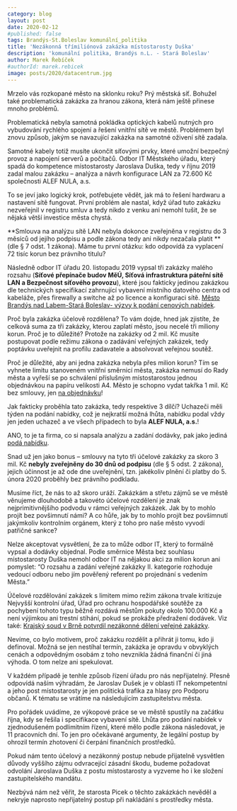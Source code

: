 ```yaml
---
category: blog
layout: post
date: 2020-02-12
#published: false
tags: Brandýs-St.Boleslav komunální_politika
title: 'Nezákonná třímiliónová zakázka místostarosty Duška'
description: 'komunální politika, Brandýs n.L. - Stará Boleslav'
author: Marek Řebíček
#authorId: marek.rebicek
image: posts/2020/datacentrum.jpg
---
```

Mrzelo vás rozkopané město na sklonku roku? Prý městská síť. Bohužel také problematická zakázka za hranou zákona, která nám ještě přinese mnoho problémů.

Problematická nebyla samotná pokládka optických kabelů nutných pro vybudování rychlého spojení a řešení vnitřní sítě ve městě. Problémem byl znovu způsob, jakým se navazující zakázka na samotné oživení sítě zadala. 

Samotné kabely totiž musíte ukončit síťovými prvky, které umožní bezpečný provoz a napojení serverů a počítačů. Odbor IT Městského úřadu, který spadá do kompetence místostarosty Jaroslava Duška, tedy v říjnu 2019 zadal malou zakázku – analýza a návrh konfigurace LAN za 72.600 Kč společnosti ALEF NULA, a.s.

To se jeví jako logický krok, potřebujete vědět, jak má to řešení hardwaru a nastavení sítě fungovat. První problém ale nastal, když úřad tuto zakázku nezveřejnil v registru smluv a tedy nikdo z venku ani nemohl tušit, že se nějaká větší investice města chystá. 

**Smlouva na analýzu sítě LAN nebyla dokonce zveřejněna v registru do 3 měsíců od jejího podpisu a podle zákona tedy ani nikdy nezačala platit **(dle § 7 odst. 1 zákona).  Máme tu první otázku: kdo odpovídá za vyplacení 72 tisíc korun bez právního titulu?

Následně odbor IT úřadu 20. listopadu 2019 vypsal tři zakázky malého rozsahu (**Síťové přepínače budov MěÚ, Síťová infrastruktura páteřní sítě LAN a Bezpečnost síťového provozu**), které jsou fakticky jedinou zakázkou dle technických specifikací zahrnující vybavení místního datového centra od kabeláže, přes firewally a switche až po licence a konfiguraci sítě. [Město Brandýs nad Labem-Stará Boleslav- výzvy k podání cenových nabídek](https://brandysko.cz/mesto-brandys-nad-labem-stara-boleslav/ds-2273/archiv=0).

Proč byla zakázka účelově rozdělena? To vám dojde, hned jak zjistíte, že celková suma za tři zakázky, kterou zaplatí město, jsou necelé tři miliony korun. Proč je to důležité? Protože na zakázky od 2 mil. Kč musíte postupovat podle režimu zákona o zadávání veřejných zakázek, tedy poptávku uveřejnit na profilu zadavatele a absolvovat veřejnou soutěž.

Proč je důležité, aby ani jedna zakázka nebyla přes milion korun? Tím se vyhnete limitu stanoveném vnitřní směrnicí města, zakázka nemusí do Rady města a vyřeší se po schválení příslušným místostarostou jednou objednávkou na papíru velikosti A4. Město je schopno vydat takřka 1 mil. Kč bez smlouvy, jen [na objednávku](https://smlouvy.gov.cz/smlouva/soubor/15059372/Objednavka.pdf)!

Jak fakticky proběhla tato zakázka, tedy respektive 3 dílčí? Uchazeči měli týden na podání nabídky, což je nejkratší možná lhůta, nabídku podal vždy jen jeden uchazeč a ve všech případech to byla **ALEF NULA, a.s.**! 

ANO, to je ta firma, co si napsala analýzu a zadání dodávky, pak jako jediná [podá nabídku](https://www.hlidacstatu.cz/HledatSmlouvy?Q=icoPlatce%3A00240079+AND+icoPrijemce%3A61858579).

Snad už jen jako bonus – smlouvy na tyto tři účelové zakázky za skoro 3 mil. Kč **nebyly zveřejněny do 30 dnů od podpisu** (dle § 5 odst. 2 zákona), jejich účinnost je až ode dne uveřejnění, tzn. jakékoliv plnění či platby do 5. února 2020 proběhly bez právního podkladu.   

Musíme říct, že nás to až skoro uráží. Zakázkám a střetu zájmů se ve městě  věnujeme dlouhodobě a takovéto účelové rozdělení je znak nejprimitivnějšího podvodu v rámci veřejných zakázek. Jak by to mohlo projít bez povšimnutí námi? A co hůře, jak by to mohlo projít bez povšimnutí jakýmkoliv kontrolním orgánem, který z toho pro naše město vyvodí patřičné sankce?

Nelze akceptovat  vysvětlení, že za to může odbor IT, který to formálně vypsal a dodávky objednal. Podle směrnice Města bez souhlasu místostarosty Duška nemohl odbor IT na nějakou akci za milion korun ani pomyslet: “O rozsahu a zadání veřejné zakázky II. kategorie rozhoduje vedoucí odboru nebo jím pověřený referent po projednání s vedením Města.”

Účelové rozdělování zakázek s limitem mimo režim zákona trvale kritizuje Nejvyšší kontrolní úřad, Úřad pro ochranu hospodářské soutěže za pochybení tohoto typu běžně rozdává městům pokuty okolo 100.000 Kč a není výjimkou ani trestní stíhání, pokud se prokáže předražení dodávek. Viz také: [Krajský soud v Brně potvrdil nezákonné dělení veřejné zakázky](https://ekonomickydenik.cz/krajsky-soud-brne-potvrdil-nezakonne-deleni-verejne-zakazky/).

Nevíme, co bylo motivem, proč zakázku rozdělit a přihrát ji tomu, kdo ji definoval. Možná se jen nestíhal termín, zakázka je opravdu v obvyklých cenách a odpovědným osobám z toho nevznikla žádná finanční či jiná výhoda. O tom nelze ani spekulovat. 

V každém případě je tenhle způsob řízení úřadu  pro nás nepřijatelný. Přesně odpovídá naším výhradám, že Jaroslav Dušek je v oblasti IT nekompetentní a jeho post místostarosty je jen politická trafika za hlasy pro Podporu občanů.  K tématu se vrátíme na následujícím zastupitelstvu města. 

Pro pořádek uvádíme, ze výkopové práce se ve městě spustily na začátku října, kdy se řešila i specifikace vybavení sítě. Lhůta pro podání nabídek v zjednodušeném podlimitním řízení, které mělo podle zákona následovat, je 11 pracovních dní. To jen pro očekávané argumenty, že legální postup by ohrozil termín zhotovení či čerpání finančních prostředků.

Pokud nám tento účelový a nezákonný postup nebude přijatelně vysvětlen důvody vyššího zájmu odvracející zásadní škodu, budeme požadovat odvolání Jaroslava Duška z postu místostarosty a vyzveme ho i ke složení zastupitelského mandátu.

Nezbývá nám než věřit, že starosta Picek o těchto zakázkách nevěděl a nekryje naprosto nepřijatelný postup při nakládání s prostředky města.
